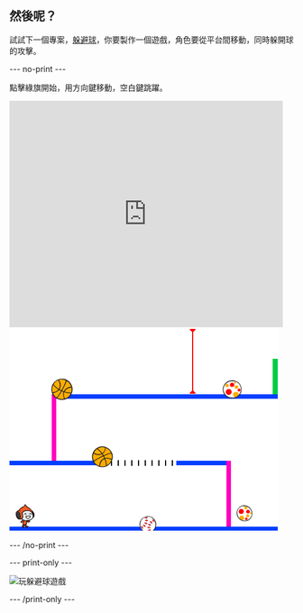 ## 然後呢？

試試下一個專案，[躲避球](https://projects.raspberrypi.org/en/projects/dodgeball?utm_source=pathway&utm_medium=whatnext&utm_campaign=projects)，你要製作一個遊戲，角色要從平台間移動，同時躲開球的攻擊。

\--- no-print \---

點擊綠旗開始，用方向鍵移動，空白鍵跳躍。

<div class="scratch-preview">
  <iframe allowtransparency="true" width="485" height="402" src="https://scratch.mit.edu/projects/embed/251809924/?autostart=false" frameborder="0" scrolling="no"></iframe>
  <img src="images/dodge-final.png">
</div>

\--- /no-print \---

\--- print-only \---

![玩躲避球遊戲](images/dodgeball-showcase.png)

\--- /print-only \---